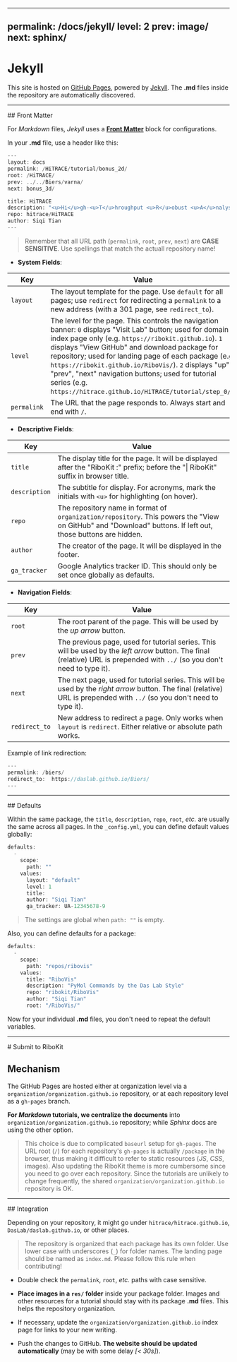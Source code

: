 
---
permalink: /docs/jekyll/
level: 2
prev: image/
next: sphinx/
---

# Jekyll

This site is hosted on [GitHub Pages](https://pages.github.io/), powered by [Jekyll](https://jekyllrb.com/). The **.md** files inside the repository are automatically discovered. 

<hr/>
## Front Matter

For _Markdown_ files, _Jekyll_ uses a [**Front Matter**](https://jekyllrb.com/docs/frontmatter/) block for configurations.

In your **.md** file, use a header like this:

```go
---
layout: docs
permalink: /HiTRACE/tutorial/bonus_2d/
root: /HiTRACE/
prev: ../../Biers/varna/
next: bonus_3d/

title: HiTRACE
description: "<u>Hi</u>gh-<u>T</u>hroughput <u>R</u>obust <u>A</u>nalysis for <u>C</u>apillary <u>E</u>lectrophoresis"
repo: hitrace/HiTRACE
author: Siqi Tian
---
```

> Remember that all URL path (`permalink`, `root`, `prev`, `next`) are **CASE SENSITIVE**. Use spellings that match the actuall repository name!

* **System Fields**:

| Key | Value |
| --- | --- |
| `layout` | The layout template for the page. Use `default` for all pages; use `redirect` for redirecting a `permalink` to a new address (with a 301 page, see `redirect_to`). |
| `level` | The level for the page. This controls the navigation banner: `0` displays "Visit Lab" button; used for domain index page only (e.g. `https://ribokit.github.io`). `1` displays "View GitHub" and download package for repository; used for landing page of each package (e.g. `https://ribokit.github.io/RiboVis/`). `2` displays "up", "prev", "next" navigation buttons; used for tutorial series (e.g. `https://hitrace.github.io/HiTRACE/tutorial/step_0/`). |
| `permalink` | The URL that the page responds to. Always start and end with `/`. |

* **Descriptive Fields**:

| Key | Value |
| --- | --- |
| `title` | The display title for the page. It will be displayed after the "RiboKit :" prefix; before the "\| RiboKit" suffix in browser title. |
| `description` | The subtitle for display. For acronyms, mark the initials with `<u>` for highlighting (on hover). |
| `repo` | The repository name in format of `organization/repository`. This powers the "View on GitHub" and "Download" buttons. If left out, those buttons are hidden. |
| `author` | The creator of the page. It will be displayed in the footer. |
| `ga_tracker` | Google Analytics tracker ID. This should only be set once globally as defaults. |

* **Navigation Fields**:

| Key | Value |
| --- | --- |
| `root` | The root parent of the page. This will be used by the _up arrow_ button. |
| `prev` | The previous page, used for tutorial series. This will be used by the _left arrow_ button. The final (relative) URL is prepended with `../` (so you don't need to type it). |
| `next` | The next page, used for tutorial series. This will be used by the _right arrow_ button. The final (relative) URL is prepended with `../` (so you don't need to type it). |
| `redirect_to` | New address to redirect a page. Only works when `layout` is `redirect`. Either relative or absolute path works. |

Example of link redirection:

```go
---
permalink: /biers/
redirect_to:  https://daslab.github.io/Biers/
---
```

<hr/>
## Defaults

Within the same package, the `title`, `description`, `repo`, `root`, _etc._ are usually the same across all pages. In the `_config.yml`, you can define default values globally:

```go
defaults:
  -
    scope:
      path: ""
    values:
      layout: "default"
      level: 1
      title: 
      author: "Siqi Tian"
      ga_tracker: UA-12345678-9
```

> The settings are global when `path: ""` is empty.

Also, you can define defaults for a package:

```go
defaults:
  -
    scope:
      path: "repos/ribovis"
    values:
      title: "RiboVis"
      description: "PyMol Commands by the Das Lab Style"
      repo: "ribokit/RiboVis"
      author: "Siqi Tian"
      root: "/RiboVis/"
```

Now for your individual **.md** files, you don't need to repeat the default variables.

<hr/>
# Submit to RiboKit

## Mechanism

The GitHub Pages are hosted either at organization level via a `organization/organization.github.io` repository, or at each repository level as a `gh-pages` branch.

**For _Markdown_ tutorials, we centralize the documents** into `organization/organization.github.io` repository; while _Sphinx_ docs are using the other option.

> This choice is due to complicated `baseurl` setup for `gh-pages`. The URL root (`/`) for each repository's `gh-pages` is actually `/package` in the browser, thus making it difficult to refer to static resources (_JS_, _CSS_, images). Also updating the RiboKit theme is more cumbersome since you need to go over each repository. Since the tutorials are unlikely to change frequently, the shared `organization/organization.github.io` repository is OK.

<hr/>
## Integration

Depending on your repository, it might go under `hitrace/hitrace.github.io`, `DasLab/daslab.github.io`, or other places.

> The repository is organized that each package has its own folder. Use lower case with underscores (`_`) for folder names. The landing page should be named as `index.md`. Please follow this rule when contributing!

* Double check the `permalink`, `root`, _etc._ paths with case sensitive.

* **Place images in a `res/` folder** inside your package folder. Images and other resources for a tutorial should stay with its package **.md** files. This helps the repository organization.

* If necessary, update the `organization/organization.github.io` index page for links to your new writing.

* Push the changes to GitHub. **The website should be updated automatically** (may be with some delay _[< 30s]_).

